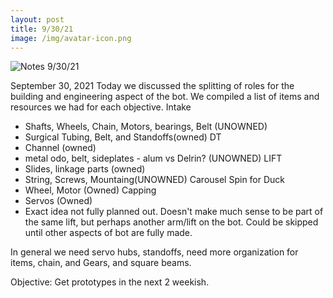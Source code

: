 ```yaml
---
layout: post
title: 9/30/21
image: /img/avatar-icon.png
---
```


![Notes 9/30/21]()

September 30, 2021 
Today we discussed the splitting of roles for the building and engineering aspect of the bot. We compiled a list of items and resources we had for each objective.
Intake
  - Shafts, Wheels, Chain, Motors, bearings, Belt (UNOWNED)
  - Surgical Tubing, Belt, and Standoffs(owned)
DT
   - Channel (owned)
   - metal odo, belt, sideplates - alum vs Delrin? (UNOWNED)
LIFT
  - Slides, linkage parts (owned)
  - String, Screws, Mountaing(UNOWNED)
Carousel Spin for Duck 
  - Wheel, Motor (Owned)
Capping
  - Servos (Owned)
  - Exact idea not fully planned out. Doesn't make much sense to be part of the same lift, but perhaps another arm/lift on the bot. Could be skipped until other aspects of bot are fully made.

In general we need servo hubs, standoffs, need more organization for items, chain, and Gears, and square beams.

Objective: Get prototypes in the next 2 weekish.